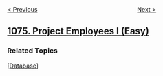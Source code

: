<!--|This file generated by command(leetcode description); DO NOT EDIT.    |-->
<!--+----------------------------------------------------------------------+-->
<!--|@author    openset <openset.wang@gmail.com>                           |-->
<!--|@link      https://github.com/openset                                 |-->
<!--|@home      https://github.com/openset/leetcode                        |-->
<!--+----------------------------------------------------------------------+-->

[< Previous](../number-of-submatrices-that-sum-to-target "Number of Submatrices That Sum to Target")
　　　　　　　　　　　　　　　　
[Next >](../project-employees-ii "Project Employees II")

## [1075. Project Employees I (Easy)](https://leetcode.com/problems/project-employees-i "项目员工 I")



### Related Topics
  [[Database](../../tag/database/README.md)]
